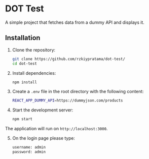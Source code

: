 # DOT Test

A simple project that fetches data from a dummy API and displays it.

## Installation

1. Clone the repository:
    ```bash
    git clone https://github.com/rzkiypratama/dot-test/
    cd dot-test
    ```

2. Install dependencies:
    ```bash
    npm install
    ```

3. Create a `.env` file in the root directory with the following content:
    ```bash
    REACT_APP_DUMMY_API=https://dummyjson.com/products
    ```

4. Start the development server:
    ```bash
    npm start
    ```

The application will run on `http://localhost:3000`.

5. On the login page please type:
    ```bash
    username: admin
    password: admin
    ```
